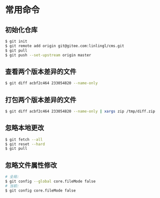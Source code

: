 # 常用命令

## 初始化仓库

```bash
$ git init
$ git remote add origin git@gitee.com:linlingl/cms.git
$ git pull
$ git push --set-upstream origin master
```

## 查看两个版本差异的文件

```bash
$ git diff acbf2c464 233054820 --name-only
```

## 打包两个版本差异的文件

```bash
$ git diff acbf2c464 233054820 --name-only | xargs zip /tmp/diff.zip
```

## 忽略本地更改

```bash
$ git fetch --all
$ git reset --hard
$ git pull
```

## 忽略文件属性修改

```bash
# 全局:
$ git config --global core.fileMode false
# 当前:
$ git config core.fileMode false
```